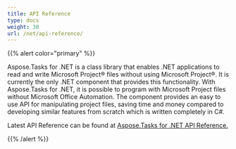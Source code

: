 ```yaml
---
title: API Reference
type: docs
weight: 30
url: /net/api-reference/
---
```


{{% alert color="primary" %}} 

Aspose.Tasks for .NET is a class library that enables .NET applications to read and write Microsoft Project® files without using Microsoft Project®. It is currently the only .NET component that provides this functionality. With Aspose.Tasks for .NET, it is possible to program with Microsoft Project files without Microsoft Office Automation. The component provides an easy to use API for manipulating project files, saving time and money compared to developing similar features from scratch which is written completely in C#.

Latest API Reference can be found at [Aspose.Tasks for .NET API Reference.](https://apireference.aspose.com/net/tasks)

{{% /alert %}}
